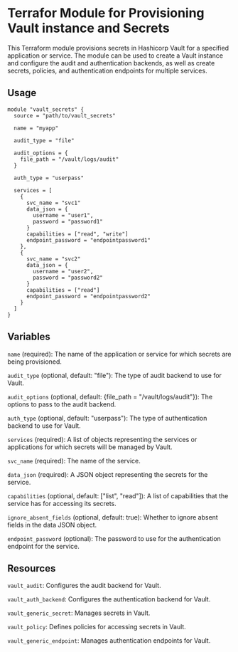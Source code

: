 # Terrafor Module for Provisioning Vault instance and Secrets

This Terraform module provisions secrets in Hashicorp Vault for a specified application or service. The module can be used to create a Vault instance and configure the audit and authentication backends, as well as create secrets, policies, and authentication endpoints for multiple services.

## Usage

```=hcl
module "vault_secrets" {
  source = "path/to/vault_secrets"

  name = "myapp"

  audit_type = "file"

  audit_options = {
    file_path = "/vault/logs/audit"
  }

  auth_type = "userpass"

  services = [
    {
      svc_name = "svc1"
      data_json = {
        username = "user1",
        password = "password1"
      }
      capabilities = ["read", "write"]
      endpoint_password = "endpointpassword1"
    },
    {
      svc_name = "svc2"
      data_json = {
        username = "user2",
        password = "password2"
      }
      capabilities = ["read"]
      endpoint_password = "endpointpassword2"
    }
  ]
}
```

## Variables

`name` (required): The name of the application or service for which secrets are being provisioned.

`audit_type` (optional, default: "file"): The type of audit backend to use for Vault.

`audit_options` (optional, default: {file_path = "/vault/logs/audit"}): The options to pass to the audit backend.

`auth_type` (optional, default: "userpass"): The type of authentication backend to use for Vault.

`services` (required): A list of objects representing the services or applications for which secrets will be managed by Vault.

`svc_name` (required): The name of the service.

`data_json` (required): A JSON object representing the secrets for the service.

`capabilities` (optional, default: ["list", "read"]): A list of capabilities that the service has for accessing its secrets.

`ignore_absent_fields` (optional, default: true): Whether to ignore absent fields in the data JSON object.

`endpoint_password` (optional): The password to use for the authentication endpoint for the service.

## Resources

`vault_audit`: Configures the audit backend for Vault.

`vault_auth_backend`: Configures the authentication backend for Vault.

`vault_generic_secret`: Manages secrets in Vault.

`vault_policy`: Defines policies for accessing secrets in Vault.

`vault_generic_endpoint`: Manages authentication endpoints for Vault.